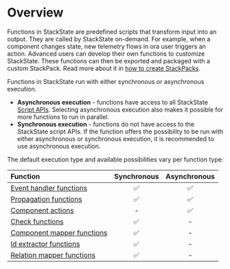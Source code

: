 # Overview

Functions in StackState are predefined scripts that transform input into an output. They are called by StackState on-demand. For example, when a component changes state, new telemetry flows in ora user triggers an action. Advanced users can develop their own functions to customize StackState. These functions can then be exported and packaged with a custom StackPack. Read more about it in [how to create StackPacks](../../stackpacks/about-stackpacks.md).

Functions in StackState run with either synchronous or asynchronous execution. 

- **Asynchronous execution** - functions have access to all StackState [Script APIs](../reference/scripting/README.md). Selecting asynchronous execution also makes it possible for more functions to run in parallel.
- **Synchronous execution** - functions do not have access to the StackState script APIs. If the function offers the possibility to be run with either asynchronous or synchronous execution, it is recommended to use asynchronous execution.

The default execution type and available possibilities vary per function type:

| Function | Synchronous | Asynchronous |
| :--- | :---: | :---: |
| [Event handler functions](custom-functions/event-handler-functions.md) | ✅ | ✅ |
| [Propagation functions](custom-functions/propagation-functions.md#propagation-functions) | ✅ | ✅ |
| [Component actions](custom-functions/component-actions.md) | - | ✅ |
| [Check functions](/develop/developer-guides/custom-functions/check-functions.md) | ✅ | - |
| [Component mapper functions](custom-functions/mapper-functions.md) | ✅ | - |
| [Id extractor functions](custom-functions/id-extractor-functions.md) | ✅ | - |
| [Relation mapper functions](custom-functions/mapper-functions.md) | ✅ | - |



